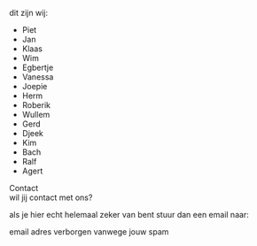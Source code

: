 ---
---
dit zijn wij:

- Piet
- Jan
- Klaas
- Wim
- Egbertje
- Vanessa
- Joepie
- Herm
- Roberik
- Wullem
- Gerd
- Djeek
- Kim
- Bach
- Ralf
- Agert

<a name="contact">Contact</a><br>
wil jij contact met ons?

als je hier echt helemaal zeker van bent stuur dan een email naar:

email adres verborgen vanwege jouw spam
